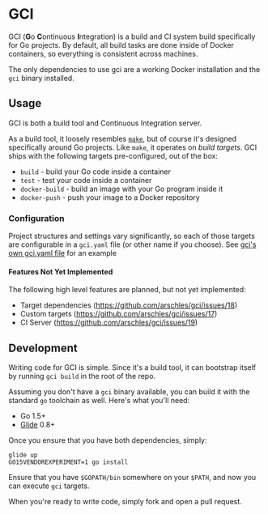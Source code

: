 # GCI

GCI (**G**o **C**ontinuous **I**ntegration) is a build and CI system build specifically for Go projects. By default, all build tasks are done inside of Docker containers, so everything is consistent across machines.

The only dependencies to use gci are a working Docker installation and the `gci` binary installed.

## Usage

GCI is both a build tool and Continuous Integration server.

As a build tool, it loosely resembles [`make`](https://www.gnu.org/software/make/), but of course it's designed specifically around Go projects. Like `make`, it operates on _build targets_. GCI ships with the following targets pre-configured, out of the box:

- `build` - build your Go code inside a container
- `test` - test your code inside a container
- `docker-build` - build an image with your Go program inside it
- `docker-push` - push your image to a Docker repository

### Configuration

Project structures and settings vary significantly, so each of those targets are configurable in a `gci.yaml` file (or other name if you choose). See [gci's own gci.yaml file](https://github.com/arschles/gci/blob/master/gci.yaml) for an example

#### Features Not Yet Implemented

The following high level features are planned, but not yet implemented:

- Target dependencies (https://github.com/arschles/gci/issues/18)
- Custom targets (https://github.com/arschles/gci/issues/17)
- CI Server (https://github.com/arschles/gci/issues/19)

## Development

Writing code for GCI is simple. Since it's a build tool, it can bootstrap itself by running `gci build` in the root of the repo.

Assuming you don't have a `gci` binary available, you can build it with the standard `go` toolchain as well. Here's what you'll need:

- Go 1.5+
- [Glide](https://github.com/Masterminds/glide) 0.8+

Once you ensure that you have both dependencies, simply:

```console
glide up
GO15VENDOREXPERIMENT=1 go install
```

Ensure that you have `$GOPATH/bin` somewhere on your `$PATH`, and now you can execute `gci` targets.

When you're ready to write code, simply fork and open a pull request.
